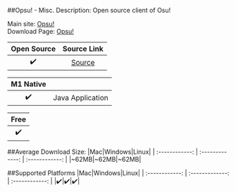 ##Opsu! - Misc.
Description: Open source client of Osu!

Main site: [Opsu!](https://github.com/itdelatrisu/opsu)
<br>Download Page: [Opsu!](https://github.com/itdelatrisu/opsu/releases)

|Open Source|Source Link|
| :------------: |:------------: |
|✔️|[Source](https://github.com/itdelatrisu/opsu)|

|M1 Native||
| :------------: | ------------ |
|✔️|Java Application|

|Free|
| :------------: |
|✔️|

##Average Download Size: 
|Mac|Windows|Linux|
| :------------: | :-------------: | :------------: |
|~62MB|~62MB|~62MB|

##Supported Platforms
|Mac|Windows|Linux|
| :------------: | :-------------: | :------------: |
|✔️|✔️|✔️|


